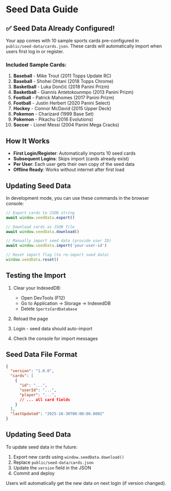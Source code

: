 # Seed Data Guide

## ✅ Seed Data Already Configured!

Your app comes with 10 sample sports cards pre-configured in `public/seed-data/cards.json`. These cards will automatically import when users first log in or register.

### Included Sample Cards:

1. **Baseball** - Mike Trout (2011 Topps Update RC)
2. **Baseball** - Shohei Ohtani (2018 Topps Chrome)
3. **Basketball** - Luka Dončić (2018 Panini Prizm)
4. **Basketball** - Giannis Antetokounmpo (2013 Panini Prizm)
5. **Football** - Patrick Mahomes (2017 Panini Prizm)
6. **Football** - Justin Herbert (2020 Panini Select)
7. **Hockey** - Connor McDavid (2015 Upper Deck)
8. **Pokemon** - Charizard (1999 Base Set)
9. **Pokemon** - Pikachu (2016 Evolutions)
10. **Soccer** - Lionel Messi (2004 Panini Mega Cracks)

## How It Works

- **First Login/Register**: Automatically imports 10 seed cards
- **Subsequent Logins**: Skips import (cards already exist)
- **Per User**: Each user gets their own copy of the seed data
- **Offline Ready**: Works without internet after first load

## Updating Seed Data

In development mode, you can use these commands in the browser console:

```javascript
// Export cards to JSON string
await window.seedData.export()

// Download cards as JSON file
await window.seedData.download()

// Manually import seed data (provide user ID)
await window.seedData.import('your-user-id')

// Reset import flag (to re-import seed data)
window.seedData.reset()
```

## Testing the Import

1. Clear your IndexedDB:
   - Open DevTools (F12)
   - Go to Application → Storage → IndexedDB
   - Delete `SportsCardDatabase`
   
2. Reload the page

3. Login - seed data should auto-import

4. Check the console for import messages

## Seed Data File Format

```json
{
  "version": "1.0.0",
  "cards": [
    {
      "id": "...",
      "userId": "...",
      "player": "...",
      // ... all card fields
    }
  ],
  "lastUpdated": "2025-10-30T00:00:00.000Z"
}
```

## Updating Seed Data

To update seed data in the future:

1. Export new cards using `window.seedData.download()`
2. Replace `public/seed-data/cards.json`
3. Update the `version` field in the JSON
4. Commit and deploy

Users will automatically get the new data on next login (if version changed).
